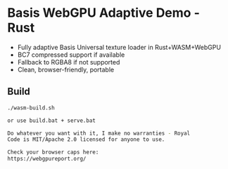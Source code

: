 # Basis WebGPU Adaptive Demo - Rust

- Fully adaptive Basis Universal texture loader in Rust+WASM+WebGPU
- BC7 compressed support if available
- Fallback to RGBA8 if not supported
- Clean, browser-friendly, portable

## Build

```bash
./wasm-build.sh

or use build.bat + serve.bat

Do whatever you want with it, I make no warranties - Royal
Code is MIT/Apache 2.0 licensed for anyone to use.

Check your browser caps here:
https://webgpureport.org/

